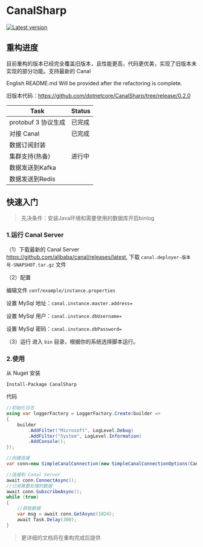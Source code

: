 # CanalSharp

[![Latest version](https://img.shields.io/nuget/v/CanalSharp.svg)](https://www.nuget.org/packages/CanalSharp/) 

## 重构进度

目前重构的版本已经完全覆盖旧版本，且性能更高，代码更优美，实现了旧版本未实现的部分功能。支持最新的 Canal

English README.md  Will be provided after the refactoring is complete.

旧版本代码：https://github.com/dotnetcore/CanalSharp/tree/release/0.2.0

| Task                | Status   |
| ------------------- | ------ |
| protobuf 3 协议生成 | 已完成 |
| 对接 Canal          | 已完成 |
| 数据订阅封装        |        |
| 集群支持(热备)      |  进行中  |
| 数据发送到Kafka     |        |
| 数据发送到Redis     |        |

## 快速入门

>先决条件：安装Java环境和需要使用的数据库开启binlog

### 1.运行 Canal Server

（1）下载最新的 Canal Server https://github.com/alibaba/canal/releases/latest, 下载 `canal.deployer-版本号-SNAPSHOT.tar.gz` 文件

（2）配置

编辑文件 `conf/example/instance.properties`

设置 MySql 地址：`canal.instance.master.address=`

设置 MySql 用户：`canal.instance.dbUsername=`

设置 MySql 密码：`canal.instance.dbPassword=`

（3）运行
  进入 `bin` 目录，根据你的系统选择脚本运行。

### 2.使用

从 Nuget 安装

````shell
Install-Package CanalSharp
````

代码
````csharp
//初始化日志
using var loggerFactory = LoggerFactory.Create(builder =>
{
    builder
        .AddFilter("Microsoft", LogLevel.Debug)
        .AddFilter("System", LogLevel.Information)
        .AddConsole();
});

//创建连接
var conn=new SimpleCanalConnection(new SimpleCanalConnectionOptions(Canal Server 地址,端口 默认 11111,ClientId 自定义), loggerFactory.CreateLogger<SimpleCanalConnection>());

//连接到 Canal Server
await conn.ConnectAsync();
//订阅需要处理的数据
await conn.SubscribeAsync();
while (true)
{
    //获取数据
    var msg = await conn.GetAsync(1024);
    await Task.Delay(300);
}
````

>更详细的文档将在重构完成后提供
